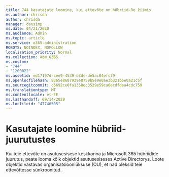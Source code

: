 ```yaml
---
title: 744 kasutajate loomine, kui ettevõte on hübriid-Re žiimis
ms.author: chrisda
author: chrisda
manager: dansimp
ms.date: 04/21/2020
ms.audience: Admin
ms.topic: article
ms.service: o365-administration
ROBOTS: NOINDEX, NOFOLLOW
localization_priority: Normal
ms.collection: Adm_O365
ms.custom:
- "744"
- "1200022"
ms.assetid: ed17197d-cee9-4539-b3dc-de5ac04efc79
ms.openlocfilehash: 8365e8687939e8759b5e9e0ae3b321b5e0a21c5f
ms.sourcegitcommit: c6692ce0fa1358ec3529e59ca0ecdfdea4cdc759
ms.translationtype: MT
ms.contentlocale: et-EE
ms.lasthandoff: 09/14/2020
ms.locfileid: "47746505"
---
```

# <a name="create-users-in-hybrid-deployments"></a>Kasutajate loomine hübriid-juurutustes

Kui teie ettevõte on asutusesisese keskkonna ja Microsoft 365 hübriidide juurutus, peate looma kõik objektid asutusesiseses Active Directorys. Loote objektid vastavas organisatsiooniüksuse (OU), et nad oleksid teie ettevõttesse sünkroonitud.
